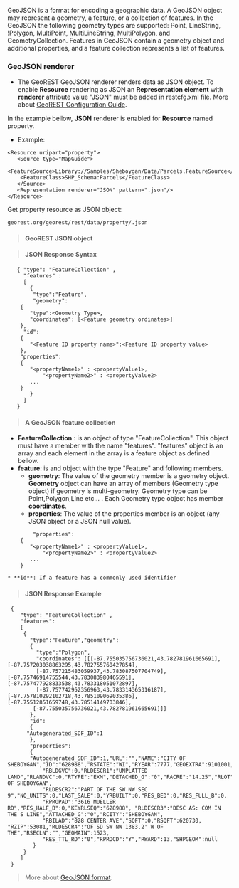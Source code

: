 GeoJSON is a format for encoding a geographic data. A GeoJSON object may represent a geometry, a feature, or a collection of features. In the GeoJSON the following geometry types are supported: Point, LineString, !Polygon, MultiPoint, MultiLineString, MultiPolygon, and GeometryCollection.
Features in GeoJSON contain a geometry object and additional properties, and a feature collection represents a list of features.

### GeoJSON renderer ###

  * The GeoREST GeoJSON renderer renders data as JSON object. To enable **Resource** rendering as JSON an **Representation element** with **renderer** attribute value "JSON" must be added in restcfg.xml file. More about [GeoREST Configuration Guide](Configuration.md).


In the example bellow, **JSON** renderer is enabled for **Resource** named property.
  * Example:
```
<Resource uripart="property">
   <Source type="MapGuide">
    <FeatureSource>Library://Samples/Sheboygan/Data/Parcels.FeatureSource</FeatureSource>
    <FeatureClass>SHP_Schema:Parcels</FeatureClass>
   </Source>
   <Representation renderer="JSON" pattern=".json"/>
</Resource>
```

Get property resource as JSON object:
```
georest.org/georest/rest/data/property/.json
```

> #### GeoREST JSON object ####

> #### JSON Response Syntax ####
```
   { "type": "FeatureCollection" ,
     "features" :
     [
       {
        "type":"Feature",
        "geometry":
	{ 
	   "type":<Geometry Type>,
	   "coordinates": [<Feature geometry ordinates>]
	},
	 "id":
	{
	   "<Feature ID property name>":<Feature ID property value>
	},
	"properties":
	{
	   "<propertyName1>" : <propertyValue1>,
           "<propertyName2>" : <propertyValue2> 
	   ...			   
	}
       }
     ]
   }
```


> #### A GeoJSON feature collection ####

  * **FeatureCollection** : is an object of type "FeatureCollection". This object must have a member with the name "features". "features" object is an array and each element in the array is a feature object as defined bellow.
  * **feature**: is and object with the type "Feature" and following members.
    * **geometry**:  The value of the geometry member is a geometry object. **Geometry** object can have an array of members (Geometry type object) if geometry is multi-geometry. Geometry type can be Point,Polygon,Line etc... . Each Geometry type object has member **coordinates**.
    * **properties**: The value of the properties member is an object (any JSON object or a JSON null value).
```
        "properties":
	{
	   "<propertyName1>" : <propertyValue1>,
           "<propertyName2>" : <propertyValue2> 
	   ...			   
	}
```
    * **id**: If a feature has a commonly used identifier


> #### JSON Response Example ####

```
 { 
    "type": "FeatureCollection" ,
    "features":
    [
     {
       "type":"Feature","geometry":
       {
         "type":"Polygon",
         "coordinates": [[[-87.755035756736021,43.782781961665691],[-87.757203038863295,43.782755760427854],
         [-87.757215483059937,43.783087507704749],[-87.75746914755544,43.783083980465591],[-87.757477928833538,43.783318051072897],
         [-87.757742952356963,43.783314365316187],[-87.757810292102718,43.785109069035386],[-87.75512851659748,43.78514149703846],
        [-87.755035756736021,43.782781961665691]]]
       },
       "id":
       {
	  "Autogenerated_SDF_ID":1
       },
       "properties":
       {
	   "Autogenerated_SDF_ID":1,"URL":"","NAME":"CITY OF SHEBOYGAN","ID":"628988","RSTATE":"WI","RYEAR":7777,"GEOEXTRA":9101001,
           "RBLDGVC":0,"RLDESCR1":"UNPLATTED LAND","RLANDVC":0,"RTYPE":"EXM","DETACHED_G":"0","RACRE":"14.25","RLOT":"IRREG","RNAME":"CITY OF SHEBOYGAN",
           "RLDESCR2":"PART OF THE SW NW SEC 9","NO_UNITS":0,"LAST_SALE":0,"YRBUILT":0,"RES_BED":0,"RES_FULL_B":0,
           "RPROPAD":"3616 MUELLER RD","RES_HALF_B":0,"KEYRLSEQ":"628988", "RLDESCR3":"DESC AS: COM IN THE S LINE","ATTACHED_G":"0","RCITY":"SHEBOYGAN",
           "RBILAD":"828 CENTER AVE","SQFT":0,"RSQFT":620730, "RZIP":53081,"RLDESCR4":"OF SD SW NW 1383.2' W OF THE","RSECLN":"","GEOMAIN":1523,
           "RES_TTL_RO":"0","RPROCD":"Y","RWARD":13,"SHPGEOM":null
        }
     }
    ]
 }
```

> More about [GeoJSON format](http://geojson.org/geojson-spec.html#examples).